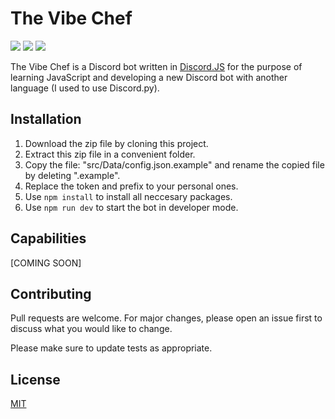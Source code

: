 # The Vibe Chef

![](https://img.shields.io/github/issues/s2-db02/s2-webextension) ![](https://img.shields.io/github/last-commit/s2-db02/s2-webextension) ![](https://img.shields.io/github/license/SilverFS/vibe-chef) 


The Vibe Chef is a Discord bot written in [Discord.JS](https://discord.js.org) for the purpose of learning JavaScript and developing a new Discord bot with another language (I used to use Discord.py). 


## Installation

1. Download the zip file by cloning this project.
2. Extract this zip file in a convenient folder. 
3. Copy the file: "src/Data/config.json.example" and rename the copied file by deleting ".example".
4. Replace the token and prefix to your personal ones. 
5. Use `npm install` to install all neccesary packages.
6. Use `npm run dev` to start the bot in developer mode.


## Capabilities

[COMING SOON]



## Contributing
Pull requests are welcome. For major changes, please open an issue first to discuss what you would like to change.

Please make sure to update tests as appropriate.

## License
[MIT](https://github.com/SilverFS/vibe-chef/blob/master/LICENSE)